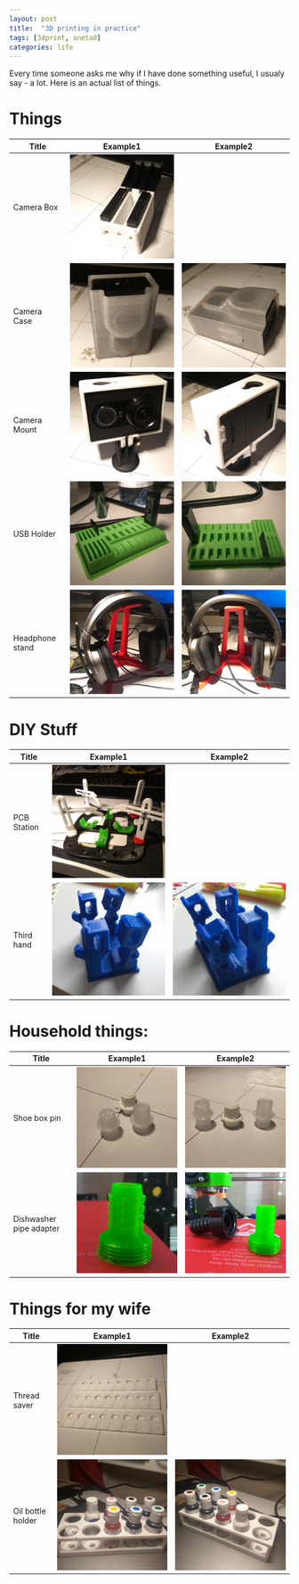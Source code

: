 ```yaml
---
layout: post
title:  "3D printing in practice"
tags: [3dprint, aneta8]
categories: life
---
```


Every time someone asks me why if I have done something useful, I usualy say - a lot. Here is an actual list of things.

# Things

| Title           | Example1                                 | Example2                                 |
| --------------- | ---------------------------------------- | ---------------------------------------- |
| Camera Box      | ![](/assets/3dprint/camerabox1.jpg)      |                                          |
| Camera Case     | ![](/assets/3dprint/cameracase1.jpg)     | ![](/assets/3dprint/cameracase2.jpg)     |
| Camera Mount    | ![](/assets/3dprint/cameramount1.jpg)    | ![](/assets/3dprint/cameramount2.jpg)    |
| USB Holder      | ![](/assets/3dprint/usbholder1.jpg)      | ![](/assets/3dprint/usbholder2.jpg)      |
| Headphone stand | ![](/assets/3dprint/headphonestand1.jpg) | ![](/assets/3dprint/headphonestand2.jpg) |

# DIY Stuff

| Title       | Example1                             | Example2                            |
| ----------- | ------------------------------------ | ----------------------------------- |
| PCB Station | ![](/assets/3dprint/pcbstation1.jpg) |                                     |
| Third hand  | ![](/assets/3dprint/thirdhand1.jpg)  | ![](/assets/3dprint/thirdhand2.jpg) |

# Household things:

| Title                   | Example1                             | Example2                             |
| ----------------------- | ------------------------------------ | ------------------------------------ |
| Shoe box pin            | ![](/assets/3dprint/shoeboxpin1.jpg) | ![](/assets/3dprint/shoeboxpin2.jpg) |
| Dishwasher pipe adapter | ![](/assets/3dprint/pipe1.jpg)       | ![](/assets/3dprint/pipe2.jpg)       |

# Things for my wife

| Title             | Example1                                  | Example2                                  |
| ----------------- | ----------------------------------------- | ----------------------------------------- |
| Thread saver      | ![](/assets/3dprint/threadsaver.jpg)      |                                           |
| Oil bottle holder | ![](/assets/3dprint/oitbottleholder1.jpg) | ![](/assets/3dprint/oitbottleholder2.jpg) |
